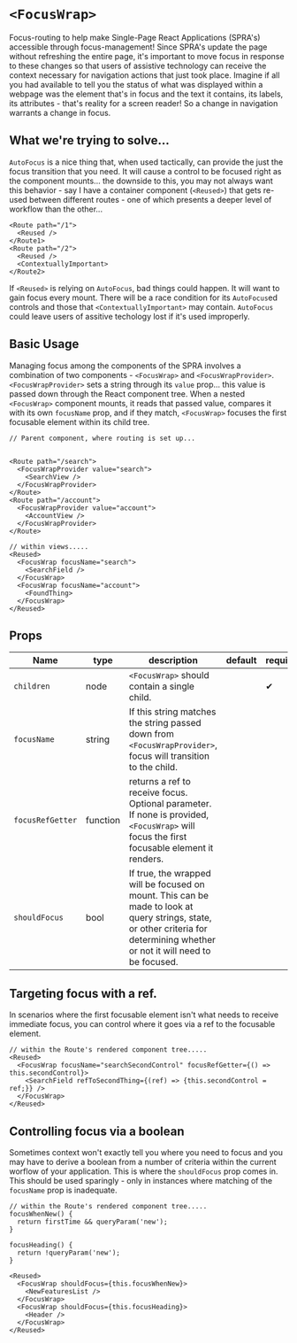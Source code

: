 # `<FocusWrap>`
Focus-routing to help make Single-Page React Applications (SPRA's) accessible through focus-management! Since SPRA's update the page without refreshing the entire page, it's important to move focus in response to these changes so that users of assistive technology can receive the context necessary for navigation actions that just took place. Imagine if all you had available to tell you the status of what was displayed within a webpage was the element that's in focus and the text it contains, its labels, its attributes - that's reality for a screen reader! So a change in navigation warrants a change in focus.

## What we're trying to solve...
`AutoFocus` is a nice thing that, when used tactically, can provide the just the focus transition that you need. It will cause a control to be focused right as the component mounts... the downside to this, you may not always want this behavior - say I have a container component (`<Reused>`) that gets re-used between different routes - one of which presents a deeper level of workflow than the other... 
```
<Route path="/1">
  <Reused />
</Route1>
<Route path="/2">
  <Reused />
  <ContextuallyImportant>
</Route2>
```
If `<Reused>` is relying on `AutoFocus`, bad things could happen. It will want to gain focus every mount. There will be a race condition for its `AutoFocus`ed controls and those that `<ContextuallyImportant>` may contain. `AutoFocus` could leave users of assitive techology lost if it's used improperly.

## Basic Usage
Managing focus among the components of the SPRA involves a combination of two components - `<FocusWrap>` and `<FocusWrapProvider>`. `<FocusWrapProvider>` sets a string through its `value` prop... this value is passed down through the React component tree. When a nested `<FocusWrap>` component mounts, it reads that passed value, compares it with its own `focusName` prop, and if they match, `<FocusWrap>` focuses the first focusable element within its child tree.

```
// Parent component, where routing is set up...


<Route path="/search">
  <FocusWrapProvider value="search">
    <SearchView />
  </FocusWrapProvider>
</Route>
<Route path="/account">
  <FocusWrapProvider value="account">
    <AccountView />
  </FocusWrapProvider>
</Route>
``` 

```
// within views.....
<Reused>
  <FocusWrap focusName="search">
    <SearchField />
  </FocusWrap>
  <FocusWrap focusName="account">
    <FoundThing>
  </FocusWrap>
</Reused>
```

## Props
Name | type | description | default | required
--- | --- | --- | --- | ---
`children` | node | `<FocusWrap>` should contain a single child. | | &#10004;
`focusName` | string | If this string matches the string passed down from `<FocusWrapProvider>`, focus will transition to the child. | |
`focusRefGetter` | function | returns a ref to receive focus. Optional parameter. If none is provided, `<FocusWrap>` will focus the first focusable element it renders. | |
`shouldFocus` | bool | If true, the wrapped will be focused on mount. This can be made to look at query strings, state, or other criteria for determining whether or not it will need to be focused. | | 

## Targeting focus with a ref.
In scenarios where the first focusable element isn't what needs to receive immediate focus, you can control where it goes via a ref to the focusable element.

```
// within the Route's rendered component tree.....
<Reused>
  <FocusWrap focusName="searchSecondControl" focusRefGetter={() => this.secondControl}>
    <SearchField refToSecondThing={(ref) => {this.secondControl = ref;}} />
  </FocusWrap>
</Reused>
```

## Controlling focus via a boolean
Sometimes context won't exactly tell you where you need to focus and you may have to derive a boolean from a number of criteria within the current worflow of your application. This is where the `shouldFocus` prop comes in. This should be used sparingly - only in instances where matching of the `focusName` prop is inadequate.

```
// within the Route's rendered component tree.....
focusWhenNew() {
  return firstTime && queryParam('new');
}

focusHeading() {
  return !queryParam('new');
}

<Reused>
  <FocusWrap shouldFocus={this.focusWhenNew}>
    <NewFeaturesList />
  </FocusWrap>
  <FocusWrap shouldFocus={this.focusHeading}>
    <Header />
  </FocusWrap>
</Reused>
```
